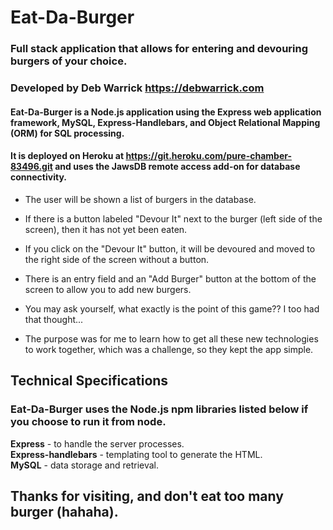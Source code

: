 # Eat-Da-Burger
### Full stack application that allows for entering and devouring burgers of your choice.

### Developed by Deb Warrick https://debwarrick.com

#### Eat-Da-Burger is a Node.js application using the Express web application framework, MySQL, Express-Handlebars, and Object Relational Mapping (ORM) for SQL processing.
#### It is deployed on Heroku at https://git.heroku.com/pure-chamber-83496.git and uses the JawsDB remote access add-on for database connectivity.

* The user will be shown a list of burgers in the database.

* If there is a button labeled "Devour It" next to the burger (left side of the screen), then it has not yet been eaten.  
* If you click on the "Devour It" button, it will be devoured and moved to the right side of the screen without a button.

* There is an entry field and an "Add Burger" button at the bottom of the screen to allow you to add new burgers.

* You may ask yourself, what exactly is the point of this game?? I too had that thought...

* The purpose was for me to learn how to get all these new technologies to work together, which was a challenge, so they kept the app simple.


## Technical Specifications

### Eat-Da-Burger uses the Node.js npm libraries listed below if you choose to run it from node.

**Express** - to handle the server processes.  
**Express-handlebars** - templating tool to generate the HTML.  
**MySQL** - data storage and retrieval.


## Thanks for visiting, and don't eat too many burger (hahaha).